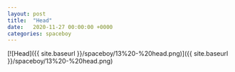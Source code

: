 ```yaml
---
layout: post
title:  "Head"
date:   2020-11-27 00:00:00 +0000
categories: spaceboy
---
```


[![Head]({{ site.baseurl }}/spaceboy/13%20-%20head.png)]({{ site.baseurl }}/spaceboy/13%20-%20head.png)

